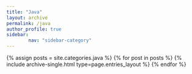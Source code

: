 ```yaml
---
title: "Java"
layout: archive
permalink: /java
author_profile: true
sidebar:                  
        nav: "sidebar-category" 
---
```



{% assign posts = site.categories.java %}
{% for post in posts %} {% include archive-single.html type=page.entries_layout %} {% endfor %}
